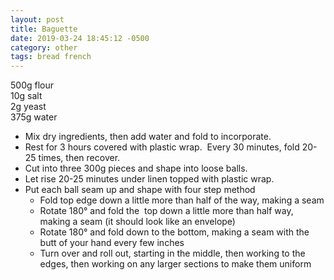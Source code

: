```yaml
---
layout: post
title: Baguette
date: 2019-03-24 18:45:12 -0500
category: other
tags: bread french
---
```

500g flour  
10g salt  
2g yeast  
375g water  
<ul>
 	<li>Mix dry ingredients, then add water and fold to incorporate.</li>
 	<li>Rest for 3 hours covered with plastic wrap.  Every 30 minutes, fold 20-25 times, then recover.</li>
 	<li>Cut into three 300g pieces and shape into loose balls.</li>
 	<li>Let rise 20-25 minutes under linen topped with plastic wrap.</li>
 	<li>Put each ball seam up and shape with four step method  
<ul>
 	<li>Fold top edge down a little more than half of the way, making a seam</li>
 	<li>Rotate 180° and fold the  top down a little more than half way, making a seam (it should look like an envelope)</li>
 	<li>Rotate 180° and fold down to the bottom, making a seam with the butt of your hand every few inches</li>
 	<li>Turn over and roll out, starting in the middle, then working to the edges, then working on any larger sections to make them uniform</li>
</ul>
</li>
</ul>
